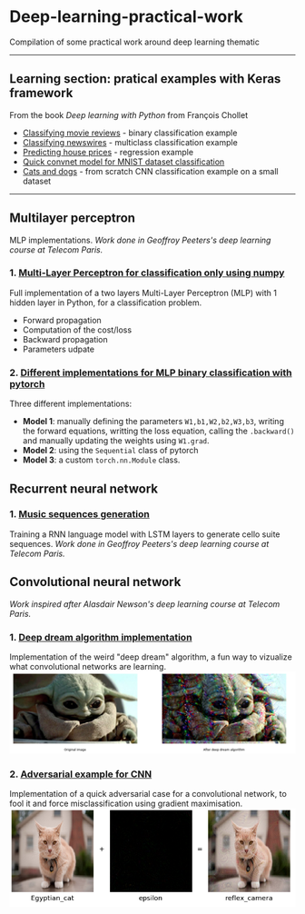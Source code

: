 # Deep-learning-practical-work
Compilation of some practical work around deep learning thematic

___

## Learning section: pratical examples with Keras framework
From the book *Deep learning with Python* from François Chollet
* [Classifying movie reviews](https://github.com/To-jak/Deep-learning-practical-work/blob/master/learning_with_keras/Classifying_movie_reviews.ipynb) - binary classification example
* [Classifying newswires](https://github.com/To-jak/Deep-learning-practical-work/blob/master/learning_with_keras/Classifying_newswires.ipynb) - multiclass classification example
* [Predicting house prices](https://github.com/To-jak/Deep-learning-practical-work/blob/master/learning_with_keras/Predicting_house_prices.ipynb) - regression example
* [Quick convnet model for MNIST dataset classification](https://github.com/To-jak/Deep-learning-practical-work/blob/master/learning_with_keras/Keras_convnet_quick_model.ipynb)
* [Cats and dogs](https://github.com/To-jak/Deep-learning-practical-work/blob/master/learning_with_keras/training_CNN_from_scratch_on_a_small_dataset.ipynb) - from scratch CNN classification example on a small dataset
___

## Multilayer perceptron
MLP implementations. *Work done in Geoffroy Peeters's deep learning course at Telecom Paris.*
### 1. [Multi-Layer Perceptron for classification only using numpy](https://github.com/To-jak/Deep-learning-practical-work/blob/master/multilayer_perceptron/MLP_python.ipynb)  
Full implementation of a two layers Multi-Layer Perceptron (MLP) with 1 hidden layer in Python, for a classification problem.
* Forward propagation
* Computation of the cost/loss
* Backward propagation
* Parameters udpate

### 2. [Different implementations for MLP binary classification with pytorch](https://github.com/To-jak/Deep-learning-practical-work/blob/master/multilayer_perceptron/MLP_pytorch.ipynb)
Three different implementations:
* **Model 1**: manually defining the parameters `W1,b1,W2,b2,W3,b3`, writing the forward equations, writting the loss equation, calling the `.backward()` and manually updating the weights using `W1.grad`.
* **Model 2**: using the `Sequential` class of pytorch
* **Model 3**: a custom `torch.nn.Module` class.

## Recurrent neural network
### 1. [Music sequences generation](https://github.com/To-jak/Deep-learning-practical-work/blob/master/recurrent_neural_network/Generating_music_sequences.ipynb)
Training a RNN language model with LSTM layers to generate cello suite sequences. *Work done in Geoffroy Peeters's deep learning course at Telecom Paris.*

## Convolutional neural network
*Work inspired after Alasdair Newson's deep learning course at Telecom Paris.*
### 1. [Deep dream algorithm implementation](https://github.com/To-jak/Deep-learning-practical-work/blob/master/convolutional_neural_network/deep_dream_algorithm_example.ipynb)
Implementation of the weird "deep dream" algorithm, a fun way to vizualize what convolutional networks are learning.
![](images/deep_dream_example.PNG)

### 2. [Adversarial example for CNN](https://github.com/To-jak/Deep-learning-practical-work/blob/master/convolutional_neural_network/adversarial_example_for_cnn.ipynb)
Implementation of a quick adversarial case for a convolutional network, to fool it and force misclassification using gradient maximisation.
![](images/adversarial_example.PNG)
